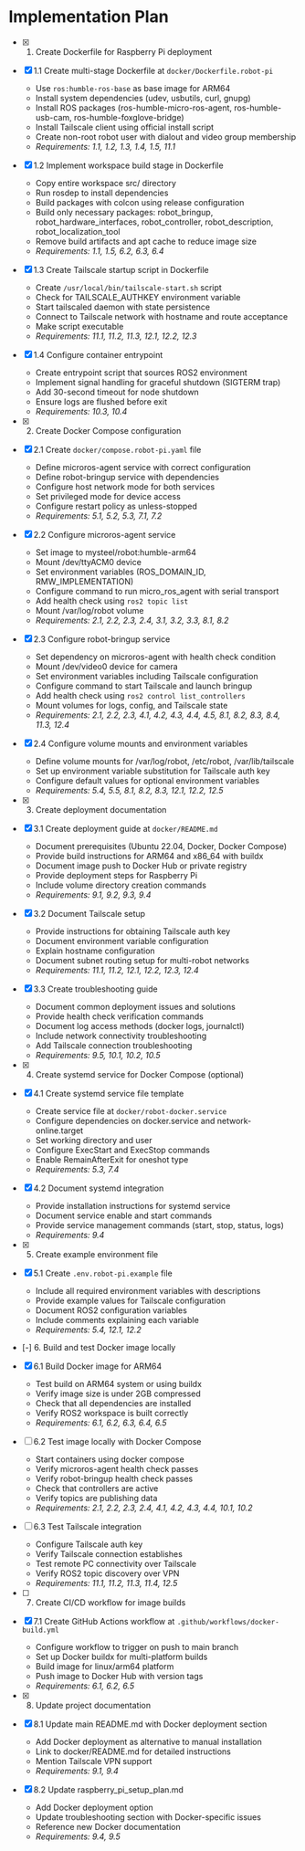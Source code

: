 # Implementation Plan

- [x] 1. Create Dockerfile for Raspberry Pi deployment
- [x] 1.1 Create multi-stage Dockerfile at `docker/Dockerfile.robot-pi`
  - Use `ros:humble-ros-base` as base image for ARM64
  - Install system dependencies (udev, usbutils, curl, gnupg)
  - Install ROS packages (ros-humble-micro-ros-agent, ros-humble-usb-cam, ros-humble-foxglove-bridge)
  - Install Tailscale client using official install script
  - Create non-root robot user with dialout and video group membership
  - _Requirements: 1.1, 1.2, 1.3, 1.4, 1.5, 11.1_

- [x] 1.2 Implement workspace build stage in Dockerfile
  - Copy entire workspace src/ directory
  - Run rosdep to install dependencies
  - Build packages with colcon using release configuration
  - Build only necessary packages: robot_bringup, robot_hardware_interfaces, robot_controller, robot_description, robot_localization_tool
  - Remove build artifacts and apt cache to reduce image size
  - _Requirements: 1.1, 1.5, 6.2, 6.3, 6.4_

- [x] 1.3 Create Tailscale startup script in Dockerfile
  - Create `/usr/local/bin/tailscale-start.sh` script
  - Check for TAILSCALE_AUTHKEY environment variable
  - Start tailscaled daemon with state persistence
  - Connect to Tailscale network with hostname and route acceptance
  - Make script executable
  - _Requirements: 11.1, 11.2, 11.3, 12.1, 12.2, 12.3_

- [x] 1.4 Configure container entrypoint
  - Create entrypoint script that sources ROS2 environment
  - Implement signal handling for graceful shutdown (SIGTERM trap)
  - Add 30-second timeout for node shutdown
  - Ensure logs are flushed before exit
  - _Requirements: 10.3, 10.4_

- [x] 2. Create Docker Compose configuration
- [x] 2.1 Create `docker/compose.robot-pi.yaml` file
  - Define microros-agent service with correct configuration
  - Define robot-bringup service with dependencies
  - Configure host network mode for both services
  - Set privileged mode for device access
  - Configure restart policy as unless-stopped
  - _Requirements: 5.1, 5.2, 5.3, 7.1, 7.2_

- [x] 2.2 Configure microros-agent service
  - Set image to mysteel/robot:humble-arm64
  - Mount /dev/ttyACM0 device
  - Set environment variables (ROS_DOMAIN_ID, RMW_IMPLEMENTATION)
  - Configure command to run micro_ros_agent with serial transport
  - Add health check using `ros2 topic list`
  - Mount /var/log/robot volume
  - _Requirements: 2.1, 2.2, 2.3, 2.4, 3.1, 3.2, 3.3, 8.1, 8.2_

- [x] 2.3 Configure robot-bringup service
  - Set dependency on microros-agent with health check condition
  - Mount /dev/video0 device for camera
  - Set environment variables including Tailscale configuration
  - Configure command to start Tailscale and launch bringup
  - Add health check using `ros2 control list_controllers`
  - Mount volumes for logs, config, and Tailscale state
  - _Requirements: 2.1, 2.2, 2.3, 4.1, 4.2, 4.3, 4.4, 4.5, 8.1, 8.2, 8.3, 8.4, 11.3, 12.4_

- [x] 2.4 Configure volume mounts and environment variables
  - Define volume mounts for /var/log/robot, /etc/robot, /var/lib/tailscale
  - Set up environment variable substitution for Tailscale auth key
  - Configure default values for optional environment variables
  - _Requirements: 5.4, 5.5, 8.1, 8.2, 8.3, 12.1, 12.2, 12.5_

- [x] 3. Create deployment documentation
- [x] 3.1 Create deployment guide at `docker/README.md`
  - Document prerequisites (Ubuntu 22.04, Docker, Docker Compose)
  - Provide build instructions for ARM64 and x86_64 with buildx
  - Document image push to Docker Hub or private registry
  - Provide deployment steps for Raspberry Pi
  - Include volume directory creation commands
  - _Requirements: 9.1, 9.2, 9.3, 9.4_

- [x] 3.2 Document Tailscale setup
  - Provide instructions for obtaining Tailscale auth key
  - Document environment variable configuration
  - Explain hostname configuration
  - Document subnet routing setup for multi-robot networks
  - _Requirements: 11.1, 11.2, 12.1, 12.2, 12.3, 12.4_

- [x] 3.3 Create troubleshooting guide
  - Document common deployment issues and solutions
  - Provide health check verification commands
  - Document log access methods (docker logs, journalctl)
  - Include network connectivity troubleshooting
  - Add Tailscale connection troubleshooting
  - _Requirements: 9.5, 10.1, 10.2, 10.5_

- [x] 4. Create systemd service for Docker Compose (optional)
- [x] 4.1 Create systemd service file template
  - Create service file at `docker/robot-docker.service`
  - Configure dependencies on docker.service and network-online.target
  - Set working directory and user
  - Configure ExecStart and ExecStop commands
  - Enable RemainAfterExit for oneshot type
  - _Requirements: 5.3, 7.4_

- [x] 4.2 Document systemd integration
  - Provide installation instructions for systemd service
  - Document service enable and start commands
  - Provide service management commands (start, stop, status, logs)
  - _Requirements: 9.4_

- [x] 5. Create example environment file
- [x] 5.1 Create `.env.robot-pi.example` file
  - Include all required environment variables with descriptions
  - Provide example values for Tailscale configuration
  - Document ROS2 configuration variables
  - Include comments explaining each variable
  - _Requirements: 5.4, 12.1, 12.2_

- [-] 6. Build and test Docker image locally
- [x] 6.1 Build Docker image for ARM64
  - Test build on ARM64 system or using buildx
  - Verify image size is under 2GB compressed
  - Check that all dependencies are installed
  - Verify ROS2 workspace is built correctly
  - _Requirements: 6.1, 6.2, 6.3, 6.4, 6.5_

- [ ] 6.2 Test image locally with Docker Compose
  - Start containers using docker compose
  - Verify microros-agent health check passes
  - Verify robot-bringup health check passes
  - Check that controllers are active
  - Verify topics are publishing data
  - _Requirements: 2.1, 2.2, 2.3, 2.4, 4.1, 4.2, 4.3, 4.4, 10.1, 10.2_

- [ ] 6.3 Test Tailscale integration
  - Configure Tailscale auth key
  - Verify Tailscale connection establishes
  - Test remote PC connectivity over Tailscale
  - Verify ROS2 topic discovery over VPN
  - _Requirements: 11.1, 11.2, 11.3, 11.4, 12.5_

- [ ] 7. Create CI/CD workflow for image builds
- [x] 7.1 Create GitHub Actions workflow at `.github/workflows/docker-build.yml`
  - Configure workflow to trigger on push to main branch
  - Set up Docker buildx for multi-platform builds
  - Build image for linux/arm64 platform
  - Push image to Docker Hub with version tags
  - _Requirements: 6.1, 6.2, 6.5_

- [x] 8. Update project documentation
- [x] 8.1 Update main README.md with Docker deployment section
  - Add Docker deployment as alternative to manual installation
  - Link to docker/README.md for detailed instructions
  - Mention Tailscale VPN support
  - _Requirements: 9.1, 9.4_

- [x] 8.2 Update raspberry_pi_setup_plan.md
  - Add Docker deployment option
  - Update troubleshooting section with Docker-specific issues
  - Reference new Docker documentation
  - _Requirements: 9.4, 9.5_
